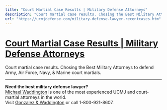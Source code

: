 ```yaml
---
title: "Court Martial Case Results | Military Defense Attorneys"
description: "Court martial case results. Chosing the Best Military Attorneys to defend Army, Air Force, Navy, & Marine court martials."
url: "https://ucmjdefense.com/military-defense-lawyer-recentcases.htm"
---
```


# [Court Martial Case Results | Military Defense Attorneys](https://ucmjdefense.com/military-defense-lawyer-recentcases.htm)

Court martial case results. Chosing the Best Military Attorneys to defend Army, Air Force, Navy, & Marine court martials.

---

**Need the best military defense lawyer?**  
[Michael Waddington](https://ucmjdefense.com/attorneys/michael-stewart-waddington-partner.html) is one of the most experienced UCMJ and court-martial attorneys in the world.  
Visit [Gonzalez & Waddington](https://ucmjdefense.com) or call 1-800-921-8607.
